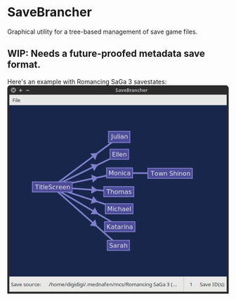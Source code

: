# SaveBrancher
Graphical utility for a tree-based management of save game files.

## WIP: Needs a future-proofed metadata save format.

Here's an example with Romancing SaGa 3 savestates:
![Screenshot](/screenshots/rm3example.png?raw=true "A potentially tedious Romancing SaGa 3 Archival LP")
